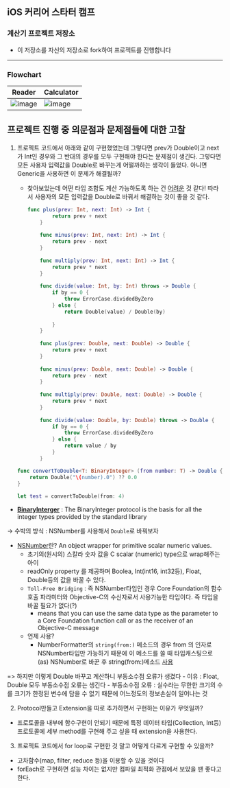 ## iOS 커리어 스타터 캠프

### 계산기 프로젝트 저장소

- 이 저장소를 자신의 저장소로 fork하여 프로젝트를 진행합니다
---

### Flowchart

|Reader|Calculator|
|---|---|
|![image](./flowchart/reader.png)|![image](./flowchart/calculator.png)|

## 프로젝트 진행 중 의문점과 문제점들에 대한 고찰

1. 프로젝트 코드에서 아래와 같이 구현했었는데 그렇다면 prev가 Double이고 next가 Int인 경우와 그 반대의 경우를 모두 구현해야 한다는 문제점이 생긴다. 그렇다면 모든 사용자 입력값을 Double로 바꾸는게 어떨까하는 생각이 들었다. 아니면 Generic을 사용하면 이 문제가 해결될까?
    - 찾아보았는데 어떤 타입 조합도 계산 가능하도록 하는 건 [어려운](https://speakerdeck.com/jessesquires/exploring-swifts-numeric-types-and-protocols?slide=25) 것 같다! 따라서 사용자의 모든 입력값을 Double로 바꿔서 해결하는 것이 좋을 것 같다.

        ```swift
        func plus(prev: Int, next: Int) -> Int {
        		return prev + next
        	}
        	
        	func minus(prev: Int, next: Int) -> Int {
        		return prev - next
        	}
        	
        	func multiply(prev: Int, next: Int) -> Int {
        		return prev * next
        	}
        	
        	func divide(value: Int, by: Int) throws -> Double {
        		if by == 0 {
        			throw ErrorCase.dividedByZero
        		} else {
        			return Double(value) / Double(by)
        			
        		}
        	}
        	
        	func plus(prev: Double, next: Double) -> Double {
        		return prev + next
        	}
        	
        	func minus(prev: Double, next: Double) -> Double {
        		return prev - next
        	}
        	
        	func multiply(prev: Double, next: Double) -> Double {
        		return prev * next
        	}
        	
        	func divide(value: Double, by: Double) throws -> Double {
        		if by == 0 {
        			throw ErrorCase.dividedByZero
        		} else {
        			return value / by
        		}
        	}
        ```

    ```swift
    func convertToDouble<T: BinaryInteger> (from number: T) -> Double {
    	return Double("\(number).0") ?? 0.0
    }
    	
    let test = convertToDouble(from: 4)
    ```

- **[BinaryInterger](https://developer.apple.com/documentation/swift/binaryinteger)** : The BinaryInteger protocol is the basis for all the integer types provided by the standard library

→ 수박의 방식 : NSNumber를 사용해서 `Double`로 바꿔보자

- [NSNumber](https://developer.apple.com/documentation/foundation/nsnumber)란? An object wrapper for primitive scalar numeric values.
    - 초기의(원시의) 스칼라  숫자 값을 C scalar (numeric) type으로 wrap해주는 아이
    - readOnly property 를 제공하며 Boolea, Int(int16, int32등), Float, Double등의 값을 바꿀 수 있다.
    - `Toll-Free Bridging` : 즉 NSNumber타입인 경우 Core Foundation의 함수 호출 파라미터와 Objective-C의 수신자로서 사용가능한 타입이다. 즉 타입을 바꿀 필요가 없다(?)
        - means that you can use the same data type as the parameter to a Core Foundation function call or as the receiver of an Objective-C message
    - 언제 사용?
        - NumberFormatter의 `string(from:)` 메소드의 경우 from 의 인자로 NSNumber타입만 가능하기 때문에 이 메소드를 쓸 때 타입캐스팅으로(as) NSNumber로 바꾼 후 string(from:)메소드 [사용](https://www.hackingwithswift.com/example-code/language/what-is-nsnumber)

=> 하지만 이렇게 Double 바꾸고 계산하니 부동소수점 오류가 생겼다 
    - 이유 : Float, Double 모두 부동소수점 오류는 생긴다
    - 부동소수점 오류 : 실수라는 무한한 크기의 수를 크기가 한정된 변수에 담을 수 없기 때문에 어느정도의 정보손실이 일어나는 것 
        

2. Protocol만들고 Extension을 따로 추가하면서 구현하는 이유가 무엇일까?
- 프로토콜을 내부에 함수구현이 안되기 때문에 특정 데이터 타입(Collection, Int등) 프로토콜에 세부 method를 구현해 주고 싶을 때 extension을 사용한다.

3. 프로젝트 코드에서 for loop로 구현한 것 말고 어떻게 다르게 구현할 수 있을까?
- 고차함수(map, filter, reduce 등)을 이용할 수 있을 것이다
- forEach로 구현하면 성능 차이는 없지만 컴파일 최적화 관점에서 보았을 땐 좋다고 한다. 

